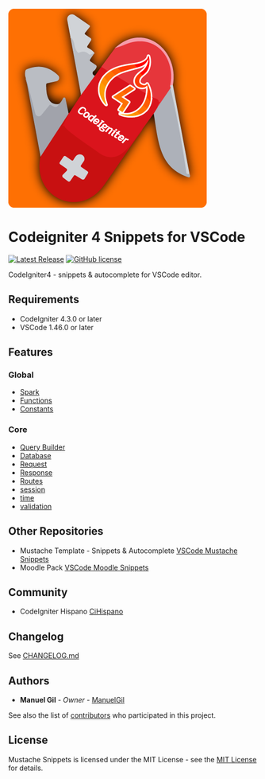 ![icon](https://raw.githubusercontent.com/ManuelGil/vscode-codeigniter4-snippets/main/icon.png)

# Codeigniter 4 Snippets for VSCode

[![Latest Release](https://img.shields.io/visual-studio-marketplace/v/imgildev.vscode-codeigniter4-snippets?style=flat&label=VS%20Marketplace&logo=visual-studio-code)](https://marketplace.visualstudio.com/items?itemName=imgildev.vscode-codeigniter4-snippets)
[![GitHub license](https://img.shields.io/github/license/ManuelGil/vscode-codeigniter4-snippets)]()

CodeIgniter4 - snippets & autocomplete for VSCode editor.

## Requirements

- CodeIgniter 4.3.0 or later
- VSCode 1.46.0 or later

## Features

### Global

- [Spark](./snippets/global/spark.json)
- [Functions](./snippets/global/common.json)
- [Constants](./snippets/global/const.json)

### Core

- [Query Builder](./snippets/core/builder.json)
- [Database](./snippets/core/database.json)
- [Request](./snippets/core/request.json)
- [Response](./snippets/core/response.json)
- [Routes](./snippets/core/routes.json)
- [session](./snippets/core/session.json)
- [time](./snippets/core/time.json)
- [validation](./snippets/core/validation.json)

## Other Repositories

- Mustache Template - Snippets & Autocomplete [VSCode Mustache Snippets](https://marketplace.visualstudio.com/items?itemName=imgildev.vscode-mustache-snippets)
- Moodle Pack [VSCode Moodle Snippets](https://marketplace.visualstudio.com/items?itemName=imgildev.vscode-moodle-snippets)

## Community

- CodeIgniter Hispano [CiHispano](https://www.cihispano.org/)

## Changelog

See [CHANGELOG.md](./CHANGELOG.md)

## Authors

- **Manuel Gil** - _Owner_ - [ManuelGil](https://github.com/ManuelGil)

See also the list of [contributors](https://github.com/ManuelGil/vscode-codeigniter4-snippets/contributors) who participated in this project.

## License

Mustache Snippets is licensed under the MIT License - see the [MIT License](https://opensource.org/licenses/MIT) for details.
